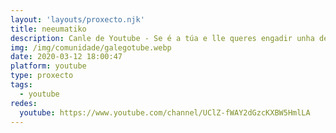 ```yaml
---
layout: 'layouts/proxecto.njk'
title: neeumatiko
description: Canle de Youtube - Se é a túa e lle queres engadir unha descripción e etiquetas, ponte en contacto con nós.
img: /img/comunidade/galegotube.webp
date: 2020-03-12 18:00:47
platform: youtube
type: proxecto
tags:
  - youtube
redes:
  youtube: https://www.youtube.com/channel/UClZ-fWAY2dGzcKXBW5HmlLA
---
```


